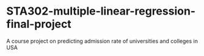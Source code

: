 # STA302-multiple-linear-regression-final-project
A course project on predicting admission rate of universities and colleges in USA
